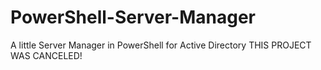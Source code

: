 # PowerShell-Server-Manager
 A little Server Manager in PowerShell for Active Directory
THIS PROJECT WAS CANCELED!
